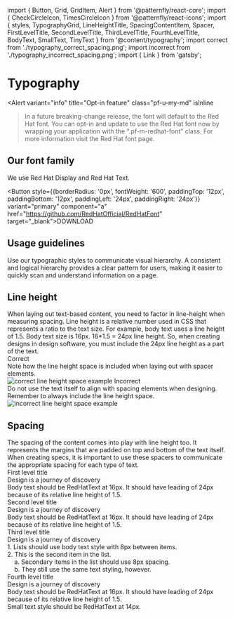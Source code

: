 import { Button, Grid, GridItem, Alert } from '@patternfly/react-core';
import { CheckCircleIcon, TimesCircleIcon } from '@patternfly/react-icons';
import { styles, TypographyGrid, LineHeightTitle, SpacingContentItem, Spacer, FirstLevelTitle, SecondLevelTitle, ThirdLevelTitle, FourthLevelTitle, BodyText, SmallText, TinyText } from '@content/typography';
import correct from './typography_correct_spacing.png';
import incorrect from './typography_incorrect_spacing.png';
import { Link } from 'gatsby';

# Typography

<Alert
  variant="info"
  title="Opt-in feature"
  class="pf-u-my-md"
  isInline
>In a future breaking-change release, the font will default to the Red Hat font. You can opt-in and update to use the Red Hat font now by wrapping your application with the ".pf-m-redhat-font" class. For more information visit the <Link to="/documentation/react/red-hat-font">Red Hat font</Link> page.</Alert>

## Our font family
We use Red Hat Display and Red Hat Text.

<Button style={{borderRadius: '0px', fontWeight: '600', paddingTop: '12px', paddingBottom: '12px', paddingLeft: '24px', paddingRight: '24px'}} variant="primary" component="a" href="https://github.com/RedHatOfficial/RedHatFont" target="_blank">DOWNLOAD</Button>

## Usage guidelines
Use our typographic styles to communicate visual hierarchy. A consistent and logical hierarchy provides a clear pattern for users, making it easier to quickly scan and understand information on a page.

<FirstLevelTitle asGrid />
<SecondLevelTitle asGrid />
<ThirdLevelTitle asGrid />
<FourthLevelTitle asGrid />
<BodyText asGrid />
<SmallText asGrid />
<TinyText asGrid />

## Line height
<div style={{marginBottom: '32px'}}>When laying out text-based content, you need to factor in line-height when measuring spacing. Line height is a relative number used in CSS that represents a ratio to the text size. For example, body text uses a line height of 1.5. Body text size is 16px. 16*1.5 = 24px line height. So, when creating designs in design software, you must include the 24px line height as a part of the text.</div>

<Grid>
  <GridItem span={5}>
    <LineHeightTitle>
      <CheckCircleIcon color="#52A549" />
      <span style={{color: '#151515', marginLeft: '8px'}}>Correct</span>
    </LineHeightTitle>
    <div>Note how the line height space is included when laying out with spacer elements.</div>
    <img alt="correct line height space example" style={{maxHeight: '170px', padding: '16px'}} src={correct} />
  </GridItem>
  <GridItem span={2}></GridItem>
  <GridItem span={5}>
    <LineHeightTitle>
      <TimesCircleIcon color="#CC0000" />
      <span style={{color: '#151515', marginLeft: '8px'}}>Incorrect</span>
    </LineHeightTitle>
    <div>Do not use the text itself to align with spacing elements when designing. Remember to always include the line height space.</div>
    <img alt="incorrect line height space example" style={{maxHeight: '125px', padding: '16px'}} src={incorrect} />
  </GridItem>
</Grid>

## Spacing
<div style={{marginBottom: '32px'}}>The spacing of the content comes into play with line height too. It represents the margins that are padded on top and bottom of the text itself. When creating specs, it is important to use these spacers to communicate the appropriate spacing for each type of text.</div>

<div style={{display: 'flex', marginBottom: '32px'}}>
  <Spacer size="8" color="8" description="8px" />
  <Spacer size="16" color="16" description="16px" />
  <Spacer size="24" color="24" description="24px" />
  <Spacer size="24" description="Line Height" showBorder />
</div>

<Grid>
  <GridItem span={12}>
    <div css={styles.spacingItemStyle}>
      <div css={styles.spacingTitleStyle}>First level title</div>  
    </div>
    <Spacer size="8" color="8"/>
    <div css={styles.spacingItemStyle}>
      <FirstLevelTitle>Design is a journey of discovery</FirstLevelTitle>
    </div>
    <Spacer size="16" color="16" />
    <div css={styles.spacingItemStyle}>
      <BodyText>Body text should be RedHatText at 16px. It should have leading of 24px because of its relative line height of 1.5.</BodyText>
    </div>
    <Spacer size="24" color="24" />
    <div css={styles.spacingItemStyle}>
      <div css={styles.spacingTitleStyle}>Second level title</div>
    </div>
    <Spacer size="8" color="8"/>
    <div css={styles.spacingItemStyle}>
      <SecondLevelTitle>Design is a journey of discovery</SecondLevelTitle>
    </div>
    <Spacer size="16" color="16" />
    <div css={styles.spacingItemStyle}>
      <BodyText>Body text should be RedHatText at 16px. It should have leading of 24px because of its relative line height of 1.5.</BodyText>
    </div>
    <Spacer size="24" color="24" />
    <div css={styles.spacingItemStyle}>
      <div css={styles.spacingTitleStyle}>Third level title</div>
    </div>
    <Spacer size="8" color="8"/>
    <div css={styles.spacingItemStyle}>
      <ThirdLevelTitle>Design is a journey of discovery</ThirdLevelTitle>
    </div>
    <Spacer size="16" color="16" />
    <div css={styles.spacingItemStyle}>
      <BodyText>1. Lists should use body text style with 8px between items.</BodyText>
    </div>
    <Spacer size="8" color="8" />
    <div css={styles.spacingItemStyle}>
      <BodyText>2. This is the second item in the list.</BodyText>
    </div>
    <Spacer size="8" color="8" />
    <div css={styles.spacingItemStyle}>
      <BodyText>&nbsp;&nbsp;&nbsp;&nbsp;a. Secondary items in the list should use 8px spacing.</BodyText>
    </div>
    <Spacer size="8" color="8" />
    <div css={styles.spacingItemStyle}>
      <BodyText>&nbsp;&nbsp;&nbsp;&nbsp;b. They still use the same text styling, however.</BodyText>
    </div>
    <Spacer size="24" color="24" />
    <div css={styles.spacingItemStyle}>
      <div css={styles.spacingTitleStyle}>Fourth level title</div>
    </div>
    <Spacer size="8" color="8" />
    <div css={styles.spacingItemStyle}>
      <FourthLevelTitle>Design is a journey of discovery</FourthLevelTitle>
    </div>
    <Spacer size="16" color="16" />
    <div css={styles.spacingItemStyle}>
      <BodyText>Body text should be RedHatText at 16px. It should have leading of 24px because of its relative line height of 1.5.</BodyText>
    </div>
    <Spacer size="24" color="24" />
    <div css={styles.spacingItemStyle}>
      <SmallText>Small text style should be RedHatText at 14px.</SmallText>
    </div>
  </GridItem>
</Grid>
